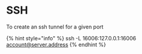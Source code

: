 # SSH

To create an ssh tunnel for a given port

{% hint style="info" %}
ssh -L 16006:127.0.0.1:16006 account@server.address
{% endhint %}
